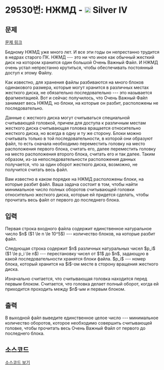 # 29530번: НЖМД - <img src="https://static.solved.ac/tier_small/7.svg" style="height:20px" /> Silver IV

<!-- performance -->

<!-- 문제 제출 후 깃허브에 푸시를 했을 때 제출한 코드의 성능이 입력될 공간입니다.-->

<!-- end -->

## 문제

[문제 링크](https://boj.kr/29530)


<p>Бедному НЖМД уже много лет. И все эти годы он непрестанно трудится в недрах старого ПК. НЖМД --- это ни что иное как обычный жесткий диск на котором хранится один большой Очень Важный Файл. И НЖМД очень устал непрестанно крутиться, чтобы обеспечивать постоянный доступ к этому Файлу.</p>

<p>Как известно, для хранения файлы разбиваются на много блоков одинакового размера, которые могут хранится в различных местах жесткого диска, не обязательно последовательно --- это называется фрагментацией. Вот и сейчас получилось, что Очень Важный Файл занимает весь НЖМД, но блоки, на которые он разбит, расположены не последовательно.</p>

<p>Данные с жесткого диска могут считываться специальной считывающей головкой, причем для доступа к различным местам жесткого диска считывающая головка вращается относительно жесткого диска, но всегда в одну и ту же сторону. Блоки можно считывать только в той последовательности, в которой они образуют файл, то есть сначала необходимо переместить головку на место расположения первого блока, считать его, далее переместить головку на место расположения второго блока, считать его и так далее. Таким образом, из-за непоследовательности расположения данных получается, что за один оборот жесткого диска, возможно, не получится считать весь файл.</p>

<p>Вам известно в каком порядке на НЖМД расположены блоки, на которые разбит файл. Ваша задача состоит в том, чтобы найти минимальное число полных оборотов считывающей головки относительно жесткого диска, которые ей придется сделать, чтобы прочитать весь файл от первого до последнего блока.</p>



## 입력


<p>Первая строка входного файла содержит единственное натуральное число $n$ ($1 \le n \le 10^5$) --- количество блоков, на которые разбит файл.</p>

<p>Следующая строка содержит $n$ различных натуральных чисел $p_i$ ($1 \le p_i \le n$) --- перестановку чисел от $1$ до $n$, задающую в какой последовательности хранятся блоки файла. $p_i$ --- номер блока, который хранится на $i$-ом месте в сторону вращения жесткого диска.</p>

<p>Изначально считается, что считывающая головка находится перед первым блоком. Считается, что головка делает полный оборот, когда ей приходится проходить между $n$-ым и первым блоком.</p>



## 출력


<p>В выходной файл выведите единственное целое число --- минимальное количество оборотов, которое необходимо совершить считывающей головке, чтобы прочитать весь Очень Важный Файл от первого до последнего блока.</p>



## 소스코드

[소스코드 보기](НЖМД.cpp)